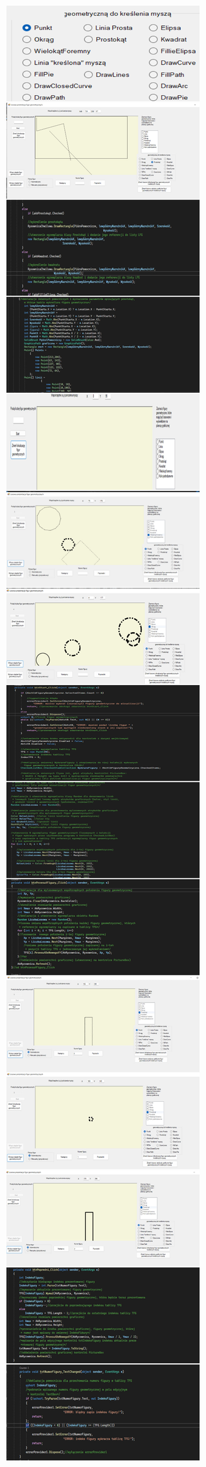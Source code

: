 <img src="Img/1Menu.png" width="600" height="250" alt="">
<img src="Img/2Func.jpg" width="600" height="250" alt="">
<img src="Img/3.jpg" width="600" height="250" alt="">
<img src="Img/4.jpg" width="600" height="250" alt="">
<img src="Img/5.jpg" width="600" height="250" alt="">
<img src="Img/6.jpg" width="600" height="250" alt="">
<img src="Img/7.jpg" width="600" height="250" alt="">
<img src="Img/8.jpg" width="600" height="250" alt="">
<img src="Img/9.jpg" width="600" height="250" alt="">
<img src="Img/10.jpg" width="600" height="250" alt="">
<img src="Img/11.jpg" width="600" height="250" alt="">
<img src="Img/12.jpg" width="600" height="250" alt="">
<img src="Img/13.jpg" width="600" height="250" alt="">
<img src="Img/14.jpg" width="600" height="250" alt="">
<img src="Img/15.jpg" width="600" height="250" alt="">

